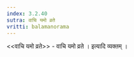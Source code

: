 ```yaml
---
index: 3.2.40
sutra: वाचि यमो व्रते
vritti: balamanorama
---
```


<<वाचि यमो व्रते>> - वाचि यमो व्रते । इत्यादि व्यक्तम् । 